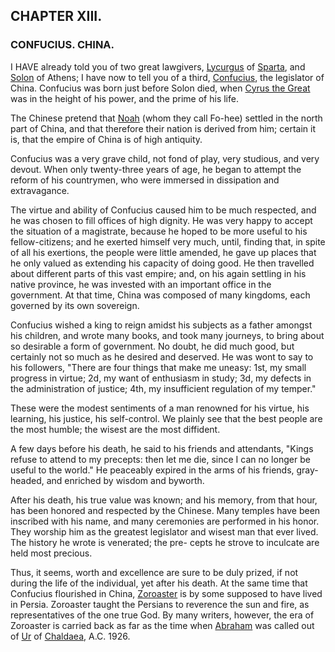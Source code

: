 ## CHAPTER XIII.

### CONFUCIUS. CHINA.

I HAVE already told you of two great lawgivers, [Lycurgus](https://en.wikipedia.org/wiki/Lycurgus_(lawgiver)) of [Sparta](https://en.wikipedia.org/wiki/Sparta), and [Solon](https://en.wikipedia.org/wiki/Solon) of Athens; I have now to tell you of a third, [Confucius](https://en.wikipedia.org/wiki/Confucius), the legislator of China. Confucius was born just before Solon died, when [Cyrus the Great](https://en.wikipedia.org/wiki/Cyrus_the_Great) was in the height of his power, and the prime of his life.

The Chinese pretend that [Noah](https://en.wikipedia.org/wiki/Noah) (whom they call Fo-hee) settled in the north part of China, and that therefore their nation is derived from him; certain it is, that the empire of China is of high antiquity.

Confucius was a very grave child, not fond of play, very studious, and very devout. When only twenty-three years of age, he began to attempt the reform of his countrymen, who were immersed in dissipation and extravagance.

The virtue and ability of Confucius caused him to be much respected, and he was chosen to fill offices of high dignity. He was very happy to accept the situation of a magistrate, because he hoped to be more useful to his fellow-citizens; and he exerted himself very much, until, finding that, in spite of all his exertions, the people were little amended, he gave up places that he only valued as extending his capacity of doing good. He then travelled about different parts of this vast empire; and, on his again settling in his native province, he was invested with an important office in the government. At that time, China was composed of many kingdoms, each governed by its own sovereign.

Confucius wished a king to reign amidst his subjects as a father amongst his children, and wrote many books, and took many journeys, to bring about so desirable a form of government. No doubt, he did much good, but certainly not so much as he desired and deserved. He was wont to say to his followers, "There are four things that make me uneasy: 1st, my small progress in virtue; 2d, my want of enthusiasm in study; 3d, my defects in the administration of justice; 4th, my insufficient regulation of my temper."

These were the modest sentiments of a man renowned for his virtue, his learning, his justice, his self-control. We plainly see that the best people are the most humble; the wisest are the most diffident.

A few days before his death, he said to his friends and attendants, "Kings refuse to attend to my precepts: then let me die, since I can no longer be useful to the world." He peaceably expired in the arms of his friends, gray-headed, and enriched by wisdom and byworth.

After his death, his true value was known; and his memory, from that hour, has been honored and respected by the Chinese. Many temples have been inscribed with his name, and many ceremonies are performed in his honor. They worship him as the greatest legislator and wisest man that ever lived. The history he wrote is venerated; the pre- cepts he strove to inculcate are held most precious.

Thus, it seems, worth and excellence are sure to be duly prized, if not during the life of the individual, yet after his death. At the same time that Confucius flourished in China, [Zoroaster](https://en.wikipedia.org/wiki/Zoroaster) is by some supposed to have lived in Persia. Zoroaster taught the Persians to reverence the sun and fire, as representatives of the one true God. By many writers, however, the era of Zoroaster is carried back as far as the time when [Abraham](https://en.wikipedia.org/wiki/Abraham) was called out
of [Ur](https://en.wikipedia.org/wiki/Ur) of [Chaldaea](https://en.wikipedia.org/wiki/Chaldea), A.C. 1926.
